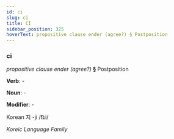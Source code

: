 ```yaml
---
id: ci
slug: ci
title: Cİ
sidebar_position: 325
hoverText: propositive clause ender (agree?) § Postposition
---
```


### ci

*propositive clause ender (agree?)* **§** Postposition

**Verb**: -

**Noun**: -

**Modifier**: -

Korean 지 -ji /t͡ɕi/

*Koreic Language Family*